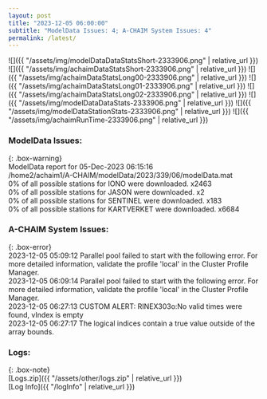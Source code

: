 ```yaml
---
layout: post
title: "2023-12-05 06:00:00"
subtitle: "ModelData Issues: 4; A-CHAIM System Issues: 4"
permalink: /latest/
---
```


![]({{ "/assets/img/modelDataDataStatsShort-2333906.png" | relative_url }})
![]({{ "/assets/img/achaimDataStatsShort-2333906.png" | relative_url }})
![]({{ "/assets/img/achaimDataStatsLong00-2333906.png" | relative_url }})
![]({{ "/assets/img/achaimDataStatsLong01-2333906.png" | relative_url }})
![]({{ "/assets/img/achaimDataStatsLong02-2333906.png" | relative_url }})
![]({{ "/assets/img/modelDataDataStats-2333906.png" | relative_url }})
![]({{ "/assets/img/modelDataStationStats-2333906.png" | relative_url }})
![]({{ "/assets/img/achaimRunTime-2333906.png" | relative_url }})


### ModelData Issues:  
  
{: .box-warning}  
 ModelData report for 05-Dec-2023 06:15:16   
 /home2/achaim1/A-CHAIM/modelData/2023/339/06/modelData.mat   
 0% of all possible stations for IONO were downloaded. x2463   
 0% of all possible stations for JASON were downloaded. x2   
 0% of all possible stations for SENTINEL were downloaded. x183   
 0% of all possible stations for KARTVERKET were downloaded. x6684   
  
### A-CHAIM System Issues:  
  
{: .box-error}  
2023-12-05 05:09:12 Parallel pool failed to start with the following error. For more detailed information, validate the profile 'local' in the Cluster Profile Manager.  
2023-12-05 06:09:14 Parallel pool failed to start with the following error. For more detailed information, validate the profile 'local' in the Cluster Profile Manager.  
2023-12-05 06:27:13 CUSTOM ALERT: RINEX303o:No valid times were found, vIndex is empty  
2023-12-05 06:27:17 The logical indices contain a true value outside of the array bounds.  

### Logs:  
  
{: .box-note}  
[Logs.zip]({{ "/assets/other/logs.zip" | relative_url }})  
[Log Info]({{ "/logInfo" | relative_url }})  
